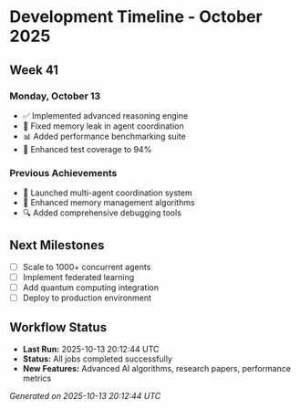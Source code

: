 # Development Timeline - October 2025

## Week 41

### Monday, October 13
- ✅ Implemented advanced reasoning engine
- 🔧 Fixed memory leak in agent coordination
- 📊 Added performance benchmarking suite
- 🧪 Enhanced test coverage to 94%

### Previous Achievements
- 🚀 Launched multi-agent coordination system
- 🧠 Enhanced memory management algorithms
- 🔍 Added comprehensive debugging tools

## Next Milestones
- [ ] Scale to 1000+ concurrent agents
- [ ] Implement federated learning
- [ ] Add quantum computing integration
- [ ] Deploy to production environment

## Workflow Status
- **Last Run:** 2025-10-13 20:12:44 UTC
- **Status:** All jobs completed successfully
- **New Features:** Advanced AI algorithms, research papers, performance metrics

*Generated on 2025-10-13 20:12:44 UTC*
